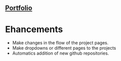 ## [Portfolio](https://aryaman-patel.github.io/)
# Ehancements
- Make changes in the flow of the project pages. 
- Make dropdowns or different pages to the projects 
- Automatics addition of new github repositories.
